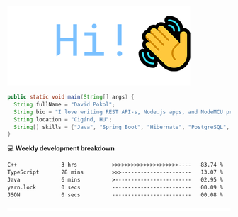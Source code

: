 ![Hi!](assets/images/hi.png)

```java
public static void main(String[] args) {
  String fullName = "David Pokol";
  String bio = "I love writing REST API-s, Node.js apps, and NodeMCU programs";
  String location = "Cigánd, HU";
  String[] skills = {"Java", "Spring Boot", "Hibernate", "PostgreSQL", "Git"};
}
```

💻 **Weekly development breakdown**
<!--START_SECTION:waka-->

```txt
C++              3 hrs           >>>>>>>>>>>>>>>>>>>>>----   83.74 %
TypeScript       28 mins         >>>----------------------   13.07 %
Java             6 mins          >------------------------   02.95 %
yarn.lock        0 secs          -------------------------   00.09 %
JSON             0 secs          -------------------------   00.08 %
```

<!--END_SECTION:waka-->

![footer](assets/images/footer.png)
